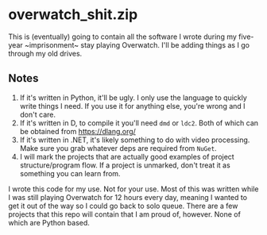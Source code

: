 # overwatch_shit.zip
This is (eventually) going to contain all the software I wrote during my five-year ~imprisonment~ stay playing Overwatch. I'll be adding things as I go through my old drives.

## Notes

1. If it's written in Python, it'll be ugly. I only use the language to quickly write things I need. If you use it for anything else, you're wrong and I don't care.
2. If it's written in D, to compile it you'll need `dmd` or `ldc2`. Both of which can be obtained from https://dlang.org/
3. If it's written in .NET, it's likely something to do with video processing. Make sure you grab whatever deps are required from `NuGet`.
4. I will mark the projects that are actually good examples of project structure/program flow. If a project is unmarked, don't treat it as something you can learn from.


I wrote this code for my use. Not for your use. Most of this was written while I was still playing Overwatch for 12 hours every day, meaning I wanted to get it out of the way so I could go back to solo queue. There are a few projects that this repo will contain that I am proud of, however. None of which are Python based.

